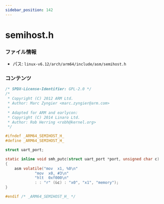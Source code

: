 ```yaml
---
sidebar_position: 142
---
```

# semihost.h

### ファイル情報

- パス: `linux-v6.12/arch/arm64/include/asm/semihost.h`

### コンテンツ

```h
/* SPDX-License-Identifier: GPL-2.0 */
/*
 * Copyright (C) 2012 ARM Ltd.
 * Author: Marc Zyngier <marc.zyngier@arm.com>
 *
 * Adapted for ARM and earlycon:
 * Copyright (C) 2014 Linaro Ltd.
 * Author: Rob Herring <robh@kernel.org>
 */

#ifndef _ARM64_SEMIHOST_H_
#define _ARM64_SEMIHOST_H_

struct uart_port;

static inline void smh_putc(struct uart_port *port, unsigned char c)
{
	asm volatile("mov  x1, %0\n"
		     "mov  x0, #3\n"
		     "hlt  0xf000\n"
		     : : "r" (&c) : "x0", "x1", "memory");
}

#endif /* _ARM64_SEMIHOST_H_ */

```
